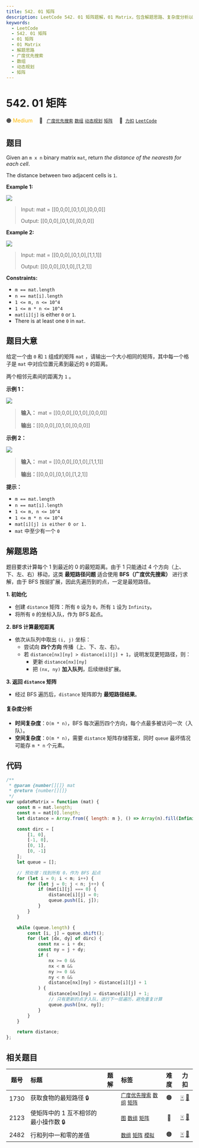 ```yaml
---
title: 542. 01 矩阵
description: LeetCode 542. 01 矩阵题解，01 Matrix，包含解题思路、复杂度分析以及完整的 JavaScript 代码实现。
keywords:
  - LeetCode
  - 542. 01 矩阵
  - 01 矩阵
  - 01 Matrix
  - 解题思路
  - 广度优先搜索
  - 数组
  - 动态规划
  - 矩阵
---
```


# 542. 01 矩阵

🟠 <font color=#ffb800>Medium</font>&emsp; 🔖&ensp; [`广度优先搜索`](/tag/breadth-first-search.md) [`数组`](/tag/array.md) [`动态规划`](/tag/dynamic-programming.md) [`矩阵`](/tag/matrix.md)&emsp; 🔗&ensp;[`力扣`](https://leetcode.cn/problems/01-matrix) [`LeetCode`](https://leetcode.com/problems/01-matrix)

## 题目

Given an `m x n` binary matrix `mat`, return _the distance of the nearest_`0`
_for each cell_.

The distance between two adjacent cells is `1`.

**Example 1:**

![](https://assets.leetcode.com/uploads/2021/04/24/01-1-grid.jpg)

> Input: mat = [[0,0,0],[0,1,0],[0,0,0]]
>
> Output: [[0,0,0],[0,1,0],[0,0,0]]

**Example 2:**

![](https://assets.leetcode.com/uploads/2021/04/24/01-2-grid.jpg)

> Input: mat = [[0,0,0],[0,1,0],[1,1,1]]
>
> Output: [[0,0,0],[0,1,0],[1,2,1]]

**Constraints:**

- `m == mat.length`
- `n == mat[i].length`
- `1 <= m, n <= 10^4`
- `1 <= m * n <= 10^4`
- `mat[i][j]` is either `0` or `1`.
- There is at least one `0` in `mat`.

## 题目大意

给定一个由 `0` 和 `1` 组成的矩阵 `mat` ，请输出一个大小相同的矩阵，其中每一个格子是 `mat` 中对应位置元素到最近的 `0` 的距离。

两个相邻元素间的距离为 `1` 。

**示例 1：**

![](https://pic.leetcode-cn.com/1626667201-NCWmuP-image.png)

> **输入：** mat = [[0,0,0],[0,1,0],[0,0,0]]
>
> **输出：**[[0,0,0],[0,1,0],[0,0,0]]

**示例 2：**

![](https://pic.leetcode-cn.com/1626667205-xFxIeK-image.png)

> **输入：** mat = [[0,0,0],[0,1,0],[1,1,1]]
>
> **输出：**[[0,0,0],[0,1,0],[1,2,1]]

**提示：**

- `m == mat.length`
- `n == mat[i].length`
- `1 <= m, n <= 10^4`
- `1 <= m * n <= 10^4`
- `mat[i][j] is either 0 or 1.`
- `mat` 中至少有一个 `0 `

## 解题思路

题目要求计算每个 1 到最近的 0 的最短距离。由于 1 只能通过 4 个方向（上、下、左、右）移动，这类 **最短路径问题** 适合使用 **BFS（广度优先搜索）** 进行求解，由于 BFS 按层扩展，因此先遍历到的点，一定是最短路径。

**1. 初始化**

- 创建 `distance` 矩阵：所有 `0` 设为 `0`，所有 `1` 设为 `Infinity`。
- 将所有 `0` 的坐标入队，作为 BFS 起点。

**2. BFS 计算最短距离**

- 依次从队列中取出 `(i, j)` 坐标：
  - 尝试向 **四个方向** 传播（上、下、左、右）。
  - 若 `distance[nx][ny] > distance[i][j] + 1`，说明发现更短路径，则：
    - 更新 `distance[nx][ny]`
    - 把 `(nx, ny)` **加入队列**，后续继续扩展。

**3. 返回 `distance` 矩阵**

- 经过 BFS 遍历后，`distance` 矩阵即为 **最短路径结果**。

#### 复杂度分析

- **时间复杂度**：`O(m * n)`，BFS 每次遍历四个方向，每个点最多被访问一次（入队）。
- **空间复杂度**：`O(m * n)`，需要 `distance` 矩阵存储答案，同时 `queue` 最坏情况可能存 `m * n` 个元素。

## 代码

```javascript
/**
 * @param {number[][]} mat
 * @return {number[][]}
 */
var updateMatrix = function (mat) {
	const m = mat.length;
	const n = mat[0].length;
	let distance = Array.from({ length: m }, () => Array(n).fill(Infinity));

	const dirc = [
		[1, 0],
		[-1, 0],
		[0, 1],
		[0, -1]
	];
	let queue = [];

	// 预处理：找到所有 0，作为 BFS 起点
	for (let i = 0; i < m; i++) {
		for (let j = 0; j < n; j++) {
			if (mat[i][j] === 0) {
				distance[i][j] = 0;
				queue.push([i, j]);
			}
		}
	}

	while (queue.length) {
		const [i, j] = queue.shift();
		for (let [dx, dy] of dirc) {
			const nx = i + dx;
			const ny = j + dy;
			if (
				nx >= 0 &&
				nx < m &&
				ny >= 0 &&
				ny < n &&
				distance[nx][ny] > distance[i][j] + 1
			) {
				distance[nx][ny] = distance[i][j] + 1;
				// 只有更新的点才入队，进行下一层遍历，避免重复计算
				queue.push([nx, ny]);
			}
		}
	}

	return distance;
};
```

## 相关题目

<!-- prettier-ignore -->
| 题号 | 标题 | 题解 | 标签 | 难度 | 力扣 |
| :------: | :------ | :------: | :------ | :------: | :------: |
| 1730 | 获取食物的最短路径 🔒 |  |  [`广度优先搜索`](/tag/breadth-first-search.md) [`数组`](/tag/array.md) [`矩阵`](/tag/matrix.md) | 🟠 | [🀄️](https://leetcode.cn/problems/shortest-path-to-get-food) [🔗](https://leetcode.com/problems/shortest-path-to-get-food) |
| 2123 | 使矩阵中的 1 互不相邻的最小操作数 🔒 |  |  [`图`](/tag/graph.md) [`数组`](/tag/array.md) [`矩阵`](/tag/matrix.md) | 🔴 | [🀄️](https://leetcode.cn/problems/minimum-operations-to-remove-adjacent-ones-in-matrix) [🔗](https://leetcode.com/problems/minimum-operations-to-remove-adjacent-ones-in-matrix) |
| 2482 | 行和列中一和零的差值 |  |  [`数组`](/tag/array.md) [`矩阵`](/tag/matrix.md) [`模拟`](/tag/simulation.md) | 🟠 | [🀄️](https://leetcode.cn/problems/difference-between-ones-and-zeros-in-row-and-column) [🔗](https://leetcode.com/problems/difference-between-ones-and-zeros-in-row-and-column) |
